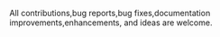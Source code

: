 All contributions,bug reports,bug fixes,documentation improvements,enhancements, and ideas are welcome.
